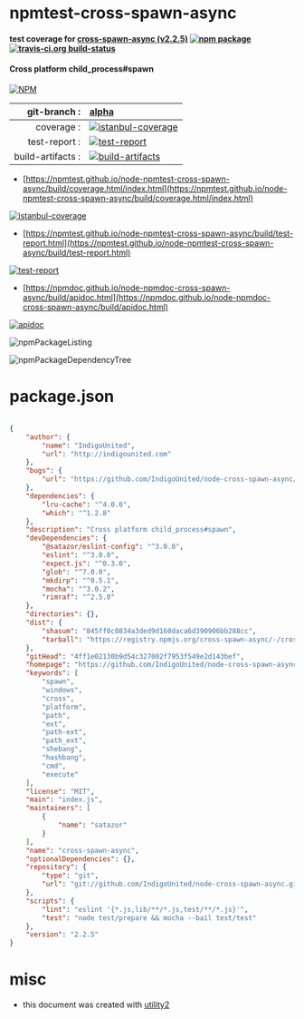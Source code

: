 # npmtest-cross-spawn-async

#### test coverage for  [cross-spawn-async (v2.2.5)](https://github.com/IndigoUnited/node-cross-spawn-async#readme)  [![npm package](https://img.shields.io/npm/v/npmtest-cross-spawn-async.svg?style=flat-square)](https://www.npmjs.org/package/npmtest-cross-spawn-async) [![travis-ci.org build-status](https://api.travis-ci.org/npmtest/node-npmtest-cross-spawn-async.svg)](https://travis-ci.org/npmtest/node-npmtest-cross-spawn-async)

#### Cross platform child_process#spawn

[![NPM](https://nodei.co/npm/cross-spawn-async.png?downloads=true&downloadRank=true&stars=true)](https://www.npmjs.com/package/cross-spawn-async)

| git-branch : | [alpha](https://github.com/npmtest/node-npmtest-cross-spawn-async/tree/alpha)|
|--:|:--|
| coverage : | [![istanbul-coverage](https://npmtest.github.io/node-npmtest-cross-spawn-async/build/coverage.badge.svg)](https://npmtest.github.io/node-npmtest-cross-spawn-async/build/coverage.html/index.html)|
| test-report : | [![test-report](https://npmtest.github.io/node-npmtest-cross-spawn-async/build/test-report.badge.svg)](https://npmtest.github.io/node-npmtest-cross-spawn-async/build/test-report.html)|
| build-artifacts : | [![build-artifacts](https://npmtest.github.io/node-npmtest-cross-spawn-async/glyphicons_144_folder_open.png)](https://github.com/npmtest/node-npmtest-cross-spawn-async/tree/gh-pages/build)|

- [https://npmtest.github.io/node-npmtest-cross-spawn-async/build/coverage.html/index.html](https://npmtest.github.io/node-npmtest-cross-spawn-async/build/coverage.html/index.html)

[![istanbul-coverage](https://npmtest.github.io/node-npmtest-cross-spawn-async/build/screenCapture.buildCi.browser.%252Ftmp%252Fbuild%252Fcoverage.lib.html.png)](https://npmtest.github.io/node-npmtest-cross-spawn-async/build/coverage.html/index.html)

- [https://npmtest.github.io/node-npmtest-cross-spawn-async/build/test-report.html](https://npmtest.github.io/node-npmtest-cross-spawn-async/build/test-report.html)

[![test-report](https://npmtest.github.io/node-npmtest-cross-spawn-async/build/screenCapture.buildCi.browser.%252Ftmp%252Fbuild%252Ftest-report.html.png)](https://npmtest.github.io/node-npmtest-cross-spawn-async/build/test-report.html)

- [https://npmdoc.github.io/node-npmdoc-cross-spawn-async/build/apidoc.html](https://npmdoc.github.io/node-npmdoc-cross-spawn-async/build/apidoc.html)

[![apidoc](https://npmdoc.github.io/node-npmdoc-cross-spawn-async/build/screenCapture.buildCi.browser.%252Ftmp%252Fbuild%252Fapidoc.html.png)](https://npmdoc.github.io/node-npmdoc-cross-spawn-async/build/apidoc.html)

![npmPackageListing](https://npmtest.github.io/node-npmtest-cross-spawn-async/build/screenCapture.npmPackageListing.svg)

![npmPackageDependencyTree](https://npmtest.github.io/node-npmtest-cross-spawn-async/build/screenCapture.npmPackageDependencyTree.svg)



# package.json

```json

{
    "author": {
        "name": "IndigoUnited",
        "url": "http://indigounited.com"
    },
    "bugs": {
        "url": "https://github.com/IndigoUnited/node-cross-spawn-async/issues/"
    },
    "dependencies": {
        "lru-cache": "^4.0.0",
        "which": "^1.2.8"
    },
    "description": "Cross platform child_process#spawn",
    "devDependencies": {
        "@satazor/eslint-config": "^3.0.0",
        "eslint": "^3.0.0",
        "expect.js": "^0.3.0",
        "glob": "^7.0.0",
        "mkdirp": "^0.5.1",
        "mocha": "^3.0.2",
        "rimraf": "^2.5.0"
    },
    "directories": {},
    "dist": {
        "shasum": "845ff0c0834a3ded9d160daca6d390906bb288cc",
        "tarball": "https://registry.npmjs.org/cross-spawn-async/-/cross-spawn-async-2.2.5.tgz"
    },
    "gitHead": "4ff1e02130b9d54c327002f7953f549e2d143bef",
    "homepage": "https://github.com/IndigoUnited/node-cross-spawn-async#readme",
    "keywords": [
        "spawn",
        "windows",
        "cross",
        "platform",
        "path",
        "ext",
        "path-ext",
        "path_ext",
        "shebang",
        "hashbang",
        "cmd",
        "execute"
    ],
    "license": "MIT",
    "main": "index.js",
    "maintainers": [
        {
            "name": "satazor"
        }
    ],
    "name": "cross-spawn-async",
    "optionalDependencies": {},
    "repository": {
        "type": "git",
        "url": "git://github.com/IndigoUnited/node-cross-spawn-async.git"
    },
    "scripts": {
        "lint": "eslint '{*.js,lib/**/*.js,test/**/*.js}'",
        "test": "node test/prepare && mocha --bail test/test"
    },
    "version": "2.2.5"
}
```



# misc
- this document was created with [utility2](https://github.com/kaizhu256/node-utility2)
